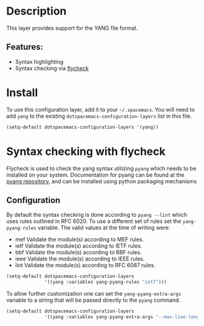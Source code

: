 Description
===========

This layer provides support for the YANG file format.

Features:
---------

-   Syntax highlighting
-   Syntax checking via
    [flycheck](http://www.flycheck.org/en/latest/languages.html#yaml)

Install
=======

To use this configuration layer, add it to your `~/.spacemacs`. You will
need to add `yang` to the existing `dotspacemacs-configuration-layers`
list in this file.

``` commonlisp
(setq-default dotspacemacs-configuration-layers '(yang))
```

Syntax checking with flycheck
=============================

Flycheck is used to check the yang syntax utilizing `pyang` which needs
to be installed on your system. Documentation for pyang can be found at
the [pyang repository](https://github.com/mbj4668/pyang), and can be
installed using python packaging mechanisms

Configuration
-------------

By default the syntax checking is done according to `pyang --lint` which
uses rules outlined in RFC 6020. To use a different set of rules set the
`yang-pyang-rules` variable. The valid values at the time of writing
were:

-   mef Validate the module(s) according to MEF rules.
-   ietf Validate the module(s) according to IETF rules.
-   bbf Validate the module(s) according to BBF rules.
-   ieee Validate the module(s) according to IEEE rules.
-   lint Validate the module(s) according to RFC 6087 rules.

``` commonlisp
(setq-default dotspacemacs-configuration-layers
              '((yang :variables yang-pyang-rules "ietf")))
```

To allow further customization one can set the `yang-pyang-extra-args`
variable to a string that will be passed directly to the `pyang`
command.

``` commonlisp
(setq-default dotspacemacs-configuration-layers
              '((yang :variables yang-pyang-extra-args "--max-line-length=69")))
```
